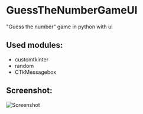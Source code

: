 # GuessTheNumberGameUI
"Guess the number" game in python with ui

## Used modules:
- customtkinter
- random
- CTkMessagebox

## Screenshot:
![Screenshot](https://cdn.discordapp.com/attachments/1204832570660094034/1267778006550581330/image.png)

